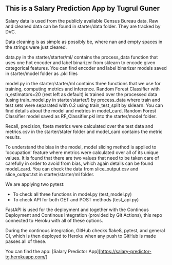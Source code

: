 ## This is a Salary Prediction App by Tugrul Guner

Salary data is used from the publicly available Census Bureau data. 
Raw and cleaned data can be found in starter/data folder. They are tracked by DVC.

Data cleaning is as simple as possibly be, where nan and empty spaces in the strings
were just cleared. 

data.py in the starter/starter/ml/ contains the process_data function that uses
one hot encoder and label binarizer from sklearn to encode given categorical features.
You can find encoder and label binarizer models saved in starter/model folder as .pkl files

model.py in the starter/starter/ml contains three functions that we use for training, computing
metrics and inference. Random Forest Classifier with n_estimators=20 (rest left as default) is trained
over the processed data (using train_model.py in starter/starter/) by process_data where train and 
test sets were separated with 0.2 using train_test_split by sklearn. You can find details about the 
model and metrics in model_card. Random Forest Classifier model saved as RF_Classifier.pkl 
into the starter/model folder.

Recall, precision, fbeta metrics were calculated over the test data and metrics.csv in the starter/stater folder 
and model_card contains the metric results.

To understand the bias in the model, model slicing method is applied to 'occupation' feature where metrics
were calculated over all of its unique values. It is found that there are two values that need to be
taken care of carefully in order to avoid from bias, which again details can be found model_card.
You can check the data from slice_output.csv and slice_output.txt in starter/starter/ml folder.

We are applying two pytest:
   * To check all three functions in model.py (test_model.py)
   * To check API for both GET and POST methods (test_api.py)

FastAPI is used for the deployment and together with the Continous Deployment and Continous Integration
(provided by Git Actions), this repo connected to Heroku with all of these options.

During the continous integration, GitHub checks flake8, pytest, and general CI, which is then deployed
to Heroku when any push to GitHub is made passes all of these.

You can find the app: [Salary Predictor App][https://salary-predictor-tg.herokuapp.com/]